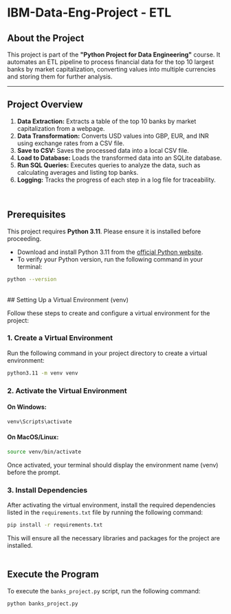# IBM-Data-Eng-Project - ETL

## About the Project

This project is part of the **"Python Project for Data Engineering"** course. It automates an ETL pipeline to process financial data for the top 10 largest banks by market capitalization, converting values into multiple currencies and storing them for further analysis.

---

## Project Overview

1. **Data Extraction:** Extracts a table of the top 10 banks by market capitalization from a webpage.  
2. **Data Transformation:** Converts USD values into GBP, EUR, and INR using exchange rates from a CSV file.  
3. **Save to CSV:** Saves the processed data into a local CSV file.  
4. **Load to Database:** Loads the transformed data into an SQLite database.  
5. **Run SQL Queries:** Executes queries to analyze the data, such as calculating averages and listing top banks.  
6. **Logging:** Tracks the progress of each step in a log file for traceability.  
<br>

## Prerequisites

This project requires **Python 3.11**. Please ensure it is installed before proceeding.

- Download and install Python 3.11 from the [official Python website](https://www.python.org/downloads/).
- To verify your Python version, run the following command in your terminal:

```bash
python --version
```
<br>
## Setting Up a Virtual Environment (venv)

Follow these steps to create and configure a virtual environment for the project:

### 1. Create a Virtual Environment
Run the following command in your project directory to create a virtual environment:
```bash
python3.11 -m venv venv
```

### 2. Activate the Virtual Environment

#### On Windows:
```bash
venv\Scripts\activate
```

#### On MacOS/Linux:
```bash
source venv/bin/activate
```

Once activated, your terminal should display the environment name (venv) before the prompt.

### 3. Install Dependencies

After activating the virtual environment, install the required dependencies listed in the `requirements.txt` file by running the following command:

```bash
pip install -r requirements.txt
```

This will ensure all the necessary libraries and packages for the project are installed.
<br><br>

## Execute the Program

To execute the `banks_project.py` script, run the following command:

```bash
python banks_project.py
```

